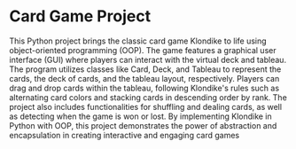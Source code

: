 # Card Game Project




This Python project brings the classic card game Klondike to life using object-oriented programming (OOP). The game features a graphical user interface (GUI) where players can interact with the virtual deck and tableau. The program utilizes classes like Card, Deck, and Tableau to represent the cards, the deck of cards, and the tableau layout, respectively. Players can drag and drop cards within the tableau, following Klondike's rules such as alternating card colors and stacking cards in descending order by rank. The project also includes functionalities for shuffling and dealing cards, as well as detecting when the game is won or lost. By implementing Klondike in Python with OOP, this project demonstrates the power of abstraction and encapsulation in creating interactive and engaging card games

